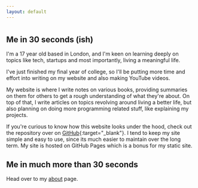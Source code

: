 ```yaml
---
layout: default
---
```


<h1></h1>

## Me in 30 seconds (ish)

I'm a 17 year old based in London, and I'm keen on learning deeply on topics like tech, startups and most importantly, living a meaningful life.

I've just finished my final year of college, so I'll be putting more time and effort into writing on my website and also making YouTube videos.

My website is where I write notes on various books, providing summaries on them for others to get a rough understanding of what they're about. On top of that, I write articles on topics revolving around living a better life, but also planning on doing more programming related stuff, like explaining my projects.

If you're curious to know how this website looks under the hood, check out the repository over on [GitHub](https://github.com/pzrsa/pzrsa.github.io){:target="\_blank"}. I tend to keep my site simple and easy to use, since its much easier to maintain over the long term. My site is hosted on GitHub Pages which is a bonus for my static site.

## Me in much more than 30 seconds

Head over to my [about](/about) page.
